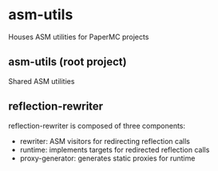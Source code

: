 # asm-utils

Houses ASM utilities for PaperMC projects

## asm-utils (root project)

Shared ASM utilities

## reflection-rewriter

reflection-rewriter is composed of three components:
- rewriter: ASM visitors for redirecting reflection calls
- runtime: implements targets for redirected reflection calls
- proxy-generator: generates static proxies for runtime
